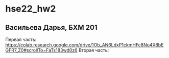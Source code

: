 # hse22_hw2
## Васильева Дарья, БХМ 201
Первая часть: https://colab.research.google.com/drive/1Ob_AN6LdxP1ckmHFc8Nu4X8bEGFR7_Z0#scrollTo=FaTs183wd0z6
Вторая часть: 
